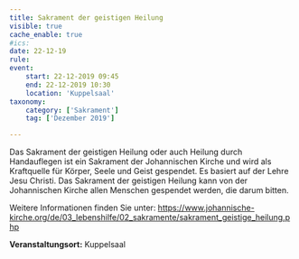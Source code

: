 ```yaml
---
title: Sakrament der geistigen Heilung
visible: true
cache_enable: true
#ics: 
date: 22-12-19
rule: 
event:
	start: 22-12-2019 09:45
	end: 22-12-2019 10:30
	location: 'Kuppelsaal'
taxonomy:
	category: ['Sakrament']
	tag: ['Dezember 2019']

---
```

Das Sakrament der geistigen Heilung oder auch Heilung durch Handauflegen ist ein Sakrament der Johannischen Kirche und wird als Kraftquelle für Körper, Seele und Geist gespendet. Es basiert auf der Lehre Jesu Christi. Das Sakrament der geistigen Heilung kann von der Johannischen Kirche allen Menschen gespendet werden, die darum bitten.

Weitere Informationen finden Sie unter:
https://www.johannische-kirche.org/de/03_lebenshilfe/02_sakramente/sakrament_geistige_heilung.php



**Veranstaltungsort:** Kuppelsaal

